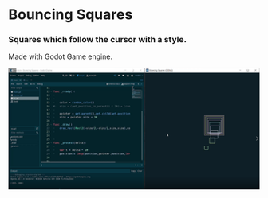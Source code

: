 # Bouncing Squares
### Squares which follow the cursor with a style.
Made with Godot Game engine.

![](https://github.com/CoderTatva-2006/Bouncing-Squares/blob/main/Demo.png)
